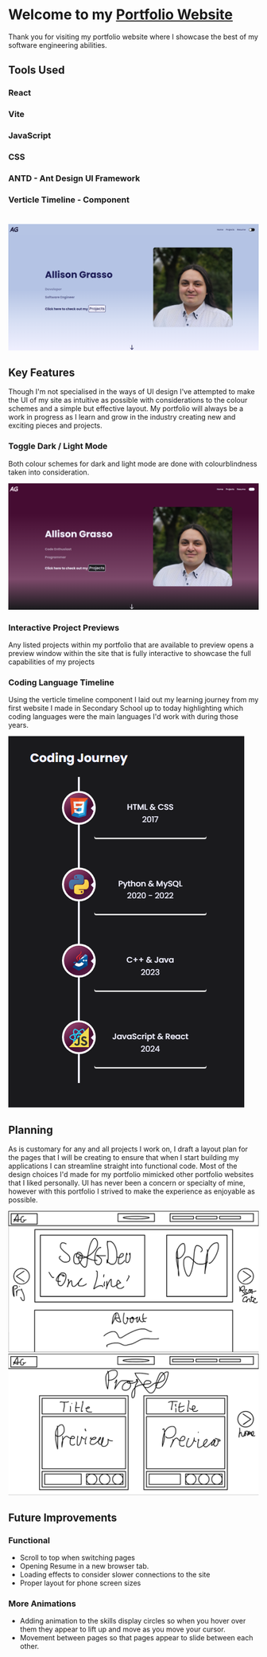 # Welcome to my [Portfolio Website](alligrass.dev)

Thank you for visiting my portfolio website where I showcase the best of my software engineering abilities.

## Tools Used

### React
### Vite
### JavaScript
### CSS
### ANTD - Ant Design UI Framework
### Verticle Timeline - Component




#

![Final Hero](public/assets/development/hero_final.png)

## Key Features

Though I'm not specialised in the ways of UI design I've attempted to make the UI of my site as intuitive as possible with considerations to the colour schemes and a simple but effective layout. My portfolio will always be a work in progress as I learn and grow in the industry creating new and exciting pieces and projects. 

### Toggle Dark / Light Mode

Both colour schemes for dark and light mode are done with colourblindness taken into consideration.

![Dark Mode](public/assets/development/dark_mode.png)

### Interactive Project Previews

Any listed projects within my portfolio that are available to preview opens a preview window within the site that is fully interactive to showcase the full capabilities of my projects

### Coding Language Timeline

Using the verticle timeline component I laid out my learning journey from my first website I made in Secondary School up to today highlighting which coding languages were the main languages I'd work with during those years.

![Coding Timeline](public/assets/development/coding_timelline.png)

## Planning

As is customary for any and all projects I work on, I draft a layout plan for the pages that I will be creating to ensure that when I start building my applications I can streamline straight into functional code. Most of the design choices I'd made for my portfolio mimicked other portfolio websites that I liked personally. UI has never been a concern or specialty of mine, however with this portfolio I strived to make the experience as enjoyable as possible.

![Main Page Plan](public/assets/development/planning_2.png)
![Project Page Plan](public/assets/development/planning_1.png)


## Future Improvements

### Functional

- Scroll to top when switching pages
- Opening Resume in a new browser tab.
- Loading effects to consider slower connections to the site
- Proper layout for phone screen sizes


### More Animations

- Adding animation to the skills display circles so when you hover over them they appear to lift up and move as you move your cursor. 
- Movement between pages so that pages appear to slide between each other.



